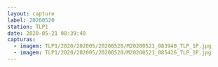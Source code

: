 ```yaml
---
layout: capture
label: 20200520
station: TLP1
date: 2020-05-21 08:39:40
capturas:
  - imagem: TLP1/2020/202005/20200520/M20200521_083940_TLP_1P.jpg
  - imagem: TLP1/2020/202005/20200520/M20200521_085426_TLP_1P.jpg
---
```

